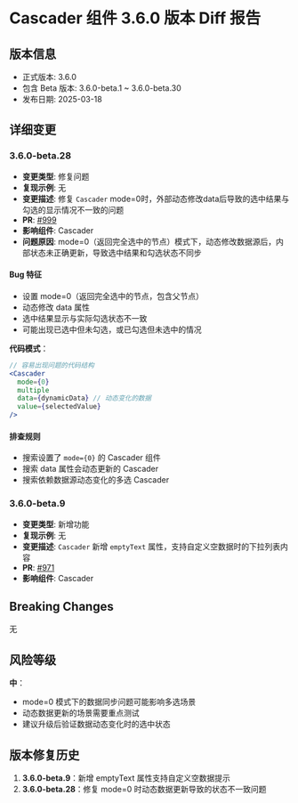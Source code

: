 # Cascader 组件 3.6.0 版本 Diff 报告

## 版本信息
- 正式版本: 3.6.0
- 包含 Beta 版本: 3.6.0-beta.1 ~ 3.6.0-beta.30
- 发布日期: 2025-03-18

## 详细变更

### 3.6.0-beta.28
- **变更类型**: 修复问题
- **复现示例**: 无
- **变更描述**: 修复 `Cascader` mode=0时，外部动态修改data后导致的选中结果与勾选的显示情况不一致的问题
- **PR**: [#999](https://github.com/sheinsight/shineout-next/pull/999)
- **影响组件**: Cascader
- **问题原因**: mode=0（返回完全选中的节点）模式下，动态修改数据源后，内部状态未正确更新，导致选中结果和勾选状态不同步

#### Bug 特征
- 设置 mode=0（返回完全选中的节点，包含父节点）
- 动态修改 data 属性
- 选中结果显示与实际勾选状态不一致
- 可能出现已选中但未勾选，或已勾选但未选中的情况

**代码模式**：
```jsx
// 容易出现问题的代码结构
<Cascader
  mode={0}
  multiple
  data={dynamicData} // 动态变化的数据
  value={selectedValue}
/>
```

#### 排查规则
- 搜索设置了 `mode={0}` 的 Cascader 组件
- 搜索 data 属性会动态更新的 Cascader
- 搜索依赖数据源动态变化的多选 Cascader

### 3.6.0-beta.9
- **变更类型**: 新增功能
- **复现示例**: 无
- **变更描述**: `Cascader` 新增 `emptyText` 属性，支持自定义空数据时的下拉列表内容
- **PR**: [#971](https://github.com/sheinsight/shineout-next/pull/971)
- **影响组件**: Cascader

## Breaking Changes

无

## 风险等级

**中**：
- mode=0 模式下的数据同步问题可能影响多选场景
- 动态数据更新的场景需要重点测试
- 建议升级后验证数据动态变化时的选中状态

## 版本修复历史

1. **3.6.0-beta.9**：新增 emptyText 属性支持自定义空数据提示
2. **3.6.0-beta.28**：修复 mode=0 时动态数据更新导致的状态不一致问题